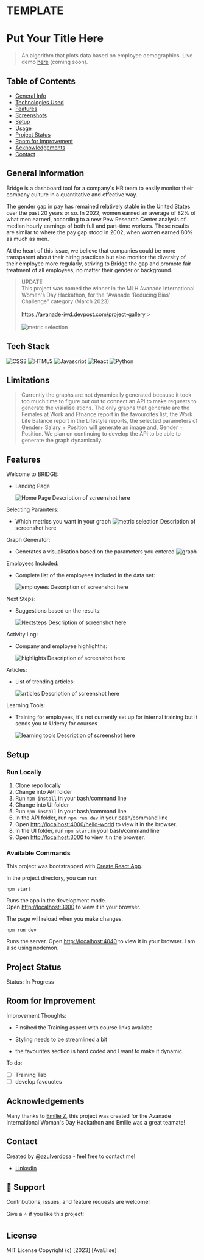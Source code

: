# TEMPLATE

# Put Your Title Here

> An algorithm that plots data based on employee demographics. Live demo [here](http://demoexamplecomingsoon.com 'Not a real link') (coming soon).

## Table of Contents

- [General Info](#general-information)
- [Technologies Used](#technologies-used)
- [Features](#features)
- [Screenshots](#screenshots)
- [Setup](#setup)
- [Usage](#usage)
- [Project Status](#project-status)
- [Room for Improvement](#room-for-improvement)
- [Acknowledgements](#acknowledgements)
- [Contact](#contact)

## General Information

Bridge is a dashboard tool for a company's HR team to easily monitor their company culture in a quantitative and effective way.

The gender gap in pay has remained relatively stable in the United States over the past 20 years or so. In 2022, women earned an average of 82% of what men earned, according to a new Pew Research Center analysis of median hourly earnings of both full and part-time workers. These results are similar to where the pay gap stood in 2002, when women earned 80% as much as men.

At the heart of this issue, we believe that companies could be more transparent about their hiring practices but also monitor the diversity of their employee more regularly, striving to Bridge the gap and promote fair treatment of all employees, no matter their gender or background.

> UPDATE<br/>
> This project was named the winner in the MLH Avanade International Women's Day Hackathon, for the "Avanade 'Reducing Bias' Challenge" category (March 2023).
> <br/> <br/> https://avanade-iwd.devpost.com/project-gallery > <br/> <br/> ![metric selection](src/images/winner.png 'Home Page')

## Tech Stack

![CSS3](https://img.shields.io/badge/CSS3-1572B6.svg?style=for-the-badge&logo=CSS3&logoColor=white)
![HTML5](https://img.shields.io/badge/HTML5-E34F26.svg?style=for-the-badge&)
![Javascript](https://img.shields.io/badge/JavaScript-F7DF1E.svg?style=for-the-badge&logo=JavaScript&logoColor=black)
![React](https://img.shields.io/badge/React-61DAFB.svg?style=for-the-badge&logo=React&logoColor=black)
![Python](https://img.shields.io/badge/Python-47A248.svg?style=for-the-badge&logo=Python&logoColor=white)

## Limitations

> Currently the graphs are not dynamically generated because it took too much time to figure out out to connect an API to make requests to generate the visialise ations. The only graphs that generate are the Females at Work and Ffnance report in the favouroites list, the Work Life Balance report in the Lifestyle reports, the selected parameters of Gender+ Salary + Position will generate an image and, Gender + Position. We plan on continuing to develop the APi to be able to generate the graph dynamically.

## Features

Welcome to BRIDGE:

- Landing Page

  ![Home Page](src/images/home.png 'Home Page')
  Description of screenshot here

Selecting Paramters:

- Which metrics you want in your graph
  ![metric selection](src/images/selectingparameters.png 'Home Page')
  Description of screenshot here

Graph Generator:

- Generates a visualisation based on the parameters you entered
  ![graph](src/images/graph.png 'Home Page')

Employees Included:

- Complete list of the employees included in the data set:

  ![employees](src/images/employees.png 'Home Page')
  Description of screenshot here

Next Steps:

- Suggestions based on the results:

  ![Nextsteps](src/images/suggestions.png 'Home Page')
  Description of screenshot here

Activity Log:

- Company and employee highlighths:

  ![highlights](src/images/highlights.png 'Home Page')
  Description of screenshot here

Articles:

- List of trending articles:

  ![articles](src/images/articles.png 'Home Page')
  Description of screenshot here

Learning Tools:

- Training for employees, it's not currently set up for internal training but it sends you to Udemy for courses

  ![learning tools](src/images/learning.png 'Home Page')
  Description of screenshot here

## Setup

### Run Locally

1. Clone repo locally
2. Change into API folder
3. Run `npm install` in your bash/command line
4. Change into UI folder
5. Run `npm install` in your bash/command line
6. In the API folder, run `npm run dev` in your bash/command line
7. Open [http://localhost:4000/hello-world](http://localhost:4000/hello-world) to view it in the browser.
8. In the UI folder, run `npm start` in your bash/command line
9. Open [http://localhost:3000](http://localhost:3000) to view it n the browser.

### Available Commands

This project was bootstrapped with [Create React App](https://github.com/facebook/create-react-app).

In the project directory, you can run:

`npm start`

Runs the app in the development mode.\
Open [http://localhost:3000](http://localhost:3000) to view it in your browser.

The page will reload when you make changes.

`npm run dev`

Runs the server. Open [http://localhost:4040](http://localhost:4040) to view it in your browser. I am also using nodemon.

<!-- ## Usage

How does one go about using it? Provide various use cases and code examples here.

    write-your-code-here -->

## Project Status

Status: In Progress

## Room for Improvement

Improvement Thoughts:

- Finsihed the Training aspect with course links availabe

- Styling needs to be streamlined a bit

- the favourites section is hard coded and I want to make it dynamic

To do:

- [ ] Training Tab
- [ ] develop favouotes

## Acknowledgements

Many thanks to [Emilie Z](https://github.com/EmilieYZhang), this project was created for the Avanade Internaltional Woman's Day Hackathon and Emilie was a great teamate!

## Contact

Created by [@azulverdosa](ellemocambo@gmail.com) - feel free to contact me!

- [LinkedIn](https://www.linkedin.com/in/avatorre/ 'linked')

## 🤝 Support

Contributions, issues, and feature requests are welcome!

Give a ⭐️ if you like this project!

## License

MIT License Copyright (c) [2023] [AvaElise]
